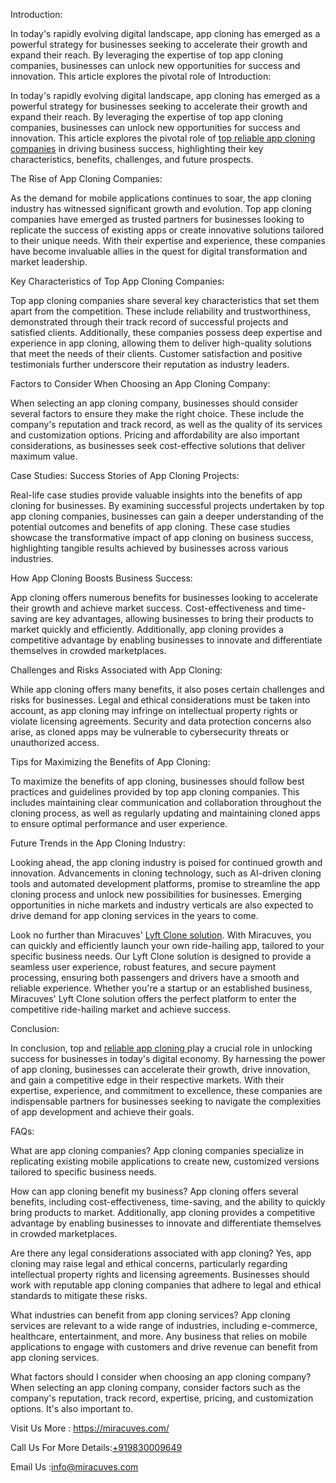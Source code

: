 Introduction:

In today's rapidly evolving digital landscape, app cloning has emerged as a powerful strategy for businesses seeking to accelerate their growth and expand their reach. By leveraging the expertise of top app cloning companies, businesses can unlock new opportunities for success and innovation. This article explores the pivotal role of Introduction:

In today's rapidly evolving digital landscape, app cloning has emerged as a powerful strategy for businesses seeking to accelerate their growth and expand their reach. By leveraging the expertise of top app cloning companies, businesses can unlock new opportunities for success and innovation. This article explores the pivotal role of </body><a href="https://miracuves.com/service/"> top reliable app cloning companies</a> in driving business success, highlighting their key characteristics, benefits, challenges, and future prospects.

The Rise of App Cloning Companies:

As the demand for mobile applications continues to soar, the app cloning industry has witnessed significant growth and evolution. Top app cloning companies have emerged as trusted partners for businesses looking to replicate the success of existing apps or create innovative solutions tailored to their unique needs. With their expertise and experience, these companies have become invaluable allies in the quest for digital transformation and market leadership.

Key Characteristics of Top App Cloning Companies:

Top app cloning companies share several key characteristics that set them apart from the competition. These include reliability and trustworthiness, demonstrated through their track record of successful projects and satisfied clients. Additionally, these companies possess deep expertise and experience in app cloning, allowing them to deliver high-quality solutions that meet the needs of their clients. Customer satisfaction and positive testimonials further underscore their reputation as industry leaders.

Factors to Consider When Choosing an App Cloning Company:

When selecting an app cloning company, businesses should consider several factors to ensure they make the right choice. These include the company's reputation and track record, as well as the quality of its services and customization options. Pricing and affordability are also important considerations, as businesses seek cost-effective solutions that deliver maximum value.

Case Studies: Success Stories of App Cloning Projects:

Real-life case studies provide valuable insights into the benefits of app cloning for businesses. By examining successful projects undertaken by top app cloning companies, businesses can gain a deeper understanding of the potential outcomes and benefits of app cloning. These case studies showcase the transformative impact of app cloning on business success, highlighting tangible results achieved by businesses across various industries.

How App Cloning Boosts Business Success:

App cloning offers numerous benefits for businesses looking to accelerate their growth and achieve market success. Cost-effectiveness and time-saving are key advantages, allowing businesses to bring their products to market quickly and efficiently. Additionally, app cloning provides a competitive advantage by enabling businesses to innovate and differentiate themselves in crowded marketplaces.

Challenges and Risks Associated with App Cloning:

While app cloning offers many benefits, it also poses certain challenges and risks for businesses. Legal and ethical considerations must be taken into account, as app cloning may infringe on intellectual property rights or violate licensing agreements. Security and data protection concerns also arise, as cloned apps may be vulnerable to cybersecurity threats or unauthorized access.

Tips for Maximizing the Benefits of App Cloning:

To maximize the benefits of app cloning, businesses should follow best practices and guidelines provided by top app cloning companies. This includes maintaining clear communication and collaboration throughout the cloning process, as well as regularly updating and maintaining cloned apps to ensure optimal performance and user experience.

Future Trends in the App Cloning Industry:

Looking ahead, the app cloning industry is poised for continued growth and innovation. Advancements in cloning technology, such as AI-driven cloning tools and automated development platforms, promise to streamline the app cloning process and unlock new possibilities for businesses. Emerging opportunities in niche markets and industry verticals are also expected to drive demand for app cloning services in the years to come.

Look no further than Miracuves' </body><a href="https://miracuves.com/product/lyft-clone/">Lyft Clone solution</a>. With Miracuves, you can quickly and efficiently launch your own ride-hailing app, tailored to your specific business needs. Our Lyft Clone solution is designed to provide a seamless user experience, robust features, and secure payment processing, ensuring both passengers and drivers have a smooth and reliable experience. Whether you're a startup or an established business, Miracuves' Lyft Clone solution offers the perfect platform to enter the competitive ride-hailing market and achieve success.

Conclusion:

In conclusion, top and </body><a href="https://miracuves.com/service/clone-solutions/">reliable app cloning </a> play a crucial role in unlocking success for businesses in today's digital economy. By harnessing the power of app cloning, businesses can accelerate their growth, drive innovation, and gain a competitive edge in their respective markets. With their expertise, experience, and commitment to excellence, these companies are indispensable partners for businesses seeking to navigate the complexities of app development and achieve their goals.

FAQs:

What are app cloning companies?
App cloning companies specialize in replicating existing mobile applications to create new, customized versions tailored to specific business needs.

How can app cloning benefit my business?
App cloning offers several benefits, including cost-effectiveness, time-saving, and the ability to quickly bring products to market. Additionally, app cloning provides a competitive advantage by enabling businesses to innovate and differentiate themselves in crowded marketplaces.

Are there any legal considerations associated with app cloning?
Yes, app cloning may raise legal and ethical concerns, particularly regarding intellectual property rights and licensing agreements. Businesses should work with reputable app cloning companies that adhere to legal and ethical standards to mitigate these risks.

What industries can benefit from app cloning services?
App cloning services are relevant to a wide range of industries, including e-commerce, healthcare, entertainment, and more. Any business that relies on mobile applications to engage with customers and drive revenue can benefit from app cloning services.

What factors should I consider when choosing an app cloning company?
When selecting an app cloning company, consider factors such as the company's reputation, track record, expertise, pricing, and customization options. It's also important to.



Visit Us More : https://miracuves.com/

Call Us For More Details:<a href="https://miracuves.com/">+919830009649</a>

Email Us :info@miracuves.com








